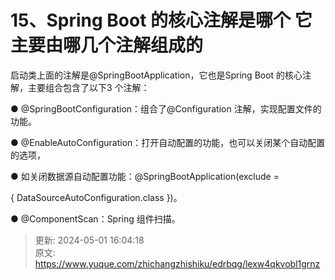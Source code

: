 # 15、Spring Boot 的核心注解是哪个 它主要由哪几个注解组成的

启动类上面的注解是@SpringBootApplication，它也是Spring Boot 的核心注解，主要组合包含了以下3 个注解：



● @SpringBootConfiguration：组合了@Configuration 注解，实现配置文件的功能。

● @EnableAutoConfiguration：打开自动配置的功能，也可以关闭某个自动配置的选项，

● 如关闭数据源自动配置功能：@SpringBootApplication(exclude =

{ DataSourceAutoConfiguration.class })。



● @ComponentScan：Spring 组件扫描。



> 更新: 2024-05-01 16:04:18  
> 原文: <https://www.yuque.com/zhichangzhishiku/edrbqg/lexw4qkvobl1grnz>